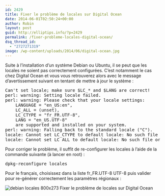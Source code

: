 ```yaml
---
id: 2429
title: Fixer le problème de locales sur Digital Ocean
date: 2014-06-01T02:50:24+00:00
author: Robin
layout: post
guid: http://elliptips.info/?p=2429
permalink: /fixer-probleme-locales-digital-ocean/
dsq_thread_id:
  - "2727271319"
image: /wp-content/uploads/2014/06/digital-ocean.jpg
---
```

Suite à l&#8217;installation d&#8217;un système Debian ou Ubuntu, il se peut que les locales ne soient pas correctement configurées. C&#8217;est notamment le cas chez Digital Ocean et vous vous retrouverez alors avec le message d&#8217;avertissement suivant en tentant de mettre à jour le système :

<pre class="lang:sh decode:true">Can't set locale; make sure $LC_* and $LANG are correct!
perl: warning: Setting locale failed.
perl: warning: Please check that your locale settings:
	LANGUAGE = "en_US:en",
	LC_ALL = (unset),
	LC_CTYPE = "fr_FR.UTF-8",
	LANG = "en_US.UTF-8"
    are supported and installed on your system.
perl: warning: Falling back to the standard locale ("C").
locale: Cannot set LC_CTYPE to default locale: No such file or directory
locale: Cannot set LC_ALL to default locale: No such file or directory</pre>

Pour corriger le problème, il suffit de re-configurer les locales à l&#8217;aide de la commande suivante (à lancer en root) :

<pre class="lang:default decode:true">dpkg-reconfigure locales</pre>

Pour le français, choisissez dans la liste fr_FR.UTF-8 UTF-8 puis valider pour re-générer correctement les paramètres régionaux :

<img class="aligncenter size-large wp-image-2431" src="http://elliptips.info/wp-content/uploads/2014/06/debian-locales-800x273.png" alt="debian locales 800x273 Fixer le problème de locales sur Digital Ocean" srcset="http://elliptips.info/wp-content/uploads/2014/06/debian-locales-800x273.png 800w, http://elliptips.info/wp-content/uploads/2014/06/debian-locales.png 926w" sizes="(max-width: 800px) 100vw, 800px" title="Fixer le problème de locales sur Digital Ocean photo" />